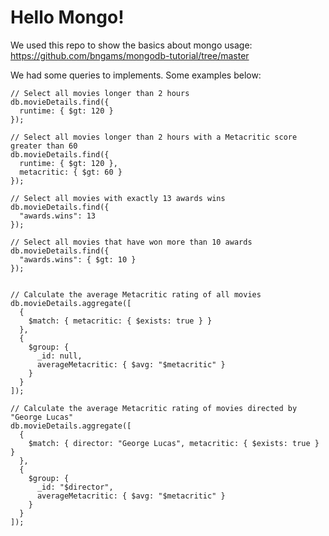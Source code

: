 # Hello Mongo!

We used this repo to show the basics about mongo usage:
https://github.com/bngams/mongodb-tutorial/tree/master

We had some queries to implements. Some examples below:

```
// Select all movies longer than 2 hours
db.movieDetails.find({
  runtime: { $gt: 120 }
});

// Select all movies longer than 2 hours with a Metacritic score greater than 60
db.movieDetails.find({
  runtime: { $gt: 120 },
  metacritic: { $gt: 60 }
});

// Select all movies with exactly 13 awards wins
db.movieDetails.find({
  "awards.wins": 13
});

// Select all movies that have won more than 10 awards
db.movieDetails.find({
  "awards.wins": { $gt: 10 }
});


// Calculate the average Metacritic rating of all movies
db.movieDetails.aggregate([
  {
    $match: { metacritic: { $exists: true } }
  },
  {
    $group: {
      _id: null,
      averageMetacritic: { $avg: "$metacritic" }
    }
  }
]);

// Calculate the average Metacritic rating of movies directed by "George Lucas"
db.movieDetails.aggregate([
  {
    $match: { director: "George Lucas", metacritic: { $exists: true } }
  },
  {
    $group: {
      _id: "$director",
      averageMetacritic: { $avg: "$metacritic" }
    }
  }
]);

```



